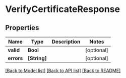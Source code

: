 # VerifyCertificateResponse

## Properties
Name | Type | Description | Notes
------------ | ------------- | ------------- | -------------
**valid** | **Bool** |  | [optional] 
**errors** | **[String]** |  | [optional] 

[[Back to Model list]](../README.md#documentation-for-models) [[Back to API list]](../README.md#documentation-for-api-endpoints) [[Back to README]](../README.md)


